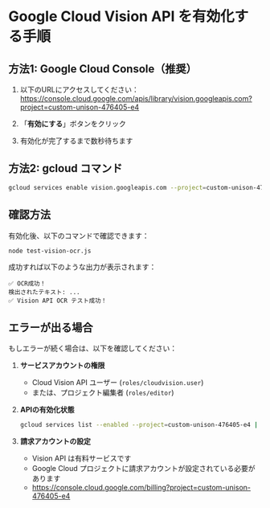 # Google Cloud Vision API を有効化する手順

## 方法1: Google Cloud Console（推奨）

1. 以下のURLにアクセスしてください：
   https://console.cloud.google.com/apis/library/vision.googleapis.com?project=custom-unison-476405-e4

2. 「**有効にする**」ボタンをクリック

3. 有効化が完了するまで数秒待ちます

## 方法2: gcloud コマンド

```bash
gcloud services enable vision.googleapis.com --project=custom-unison-476405-e4
```

## 確認方法

有効化後、以下のコマンドで確認できます：

```bash
node test-vision-ocr.js
```

成功すれば以下のような出力が表示されます：
```
✅ OCR成功！
検出されたテキスト: ...
✅ Vision API OCR テスト成功！
```

## エラーが出る場合

もしエラーが続く場合は、以下を確認してください：

1. **サービスアカウントの権限**
   - Cloud Vision API ユーザー (`roles/cloudvision.user`)
   - または、プロジェクト編集者 (`roles/editor`)

2. **APIの有効化状態**
   ```bash
   gcloud services list --enabled --project=custom-unison-476405-e4 | grep vision
   ```

3. **請求アカウントの設定**
   - Vision API は有料サービスです
   - Google Cloud プロジェクトに請求アカウントが設定されている必要があります
   - https://console.cloud.google.com/billing?project=custom-unison-476405-e4
